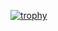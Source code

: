 [![trophy](https://github-profile-trophy.vercel.app/?username=webermaximilian92)](https://github.com/ryo-ma/github-profile-trophy)

<!--
**webermaximilian92/webermaximilian92** is a ✨ _special_ ✨ repository because its `README.md` (this file) appears on your GitHub profile.
-->
